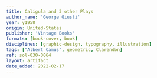 ```yaml
---
title: Caligula and 3 other Plays
author_name: 'George Giusti'
year: y1958
origin: United-States
publisher: 'Vintage Books'
formats: [book-cover, book]
disciplines: [graphic-design, typography, illustration]
tags: ["Albert Camus", geometric, Clarendon]
ref: sol-030-0064
layout: artifact
date_added: 2022-02-17
---
```

